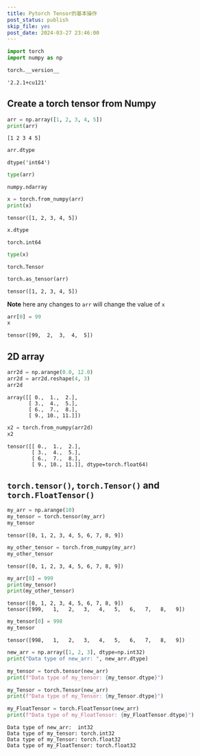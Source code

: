 ```yaml
---
title: Pytorch Tensor的基本操作
post_status: publish
skip_file: yes
post_date: 2024-03-27 23:46:00
---
```



```python
import torch
import numpy as np

torch.__version__
```


    '2.2.1+cu121'



## Create a torch tensor from Numpy


```python
arr = np.array([1, 2, 3, 4, 5])
print(arr)
```

    [1 2 3 4 5]

```python
arr.dtype
```


    dtype('int64')


```python
type(arr)
```


    numpy.ndarray




```python
x = torch.from_numpy(arr)
print(x)
```

    tensor([1, 2, 3, 4, 5])



```python
x.dtype
```


    torch.int64




```python
type(x)
```


    torch.Tensor




```python
torch.as_tensor(arr)
```


    tensor([1, 2, 3, 4, 5])



**Note** here any changes to `arr` will change the value of `x`


```python
arr[0] = 99
x
```


    tensor([99,  2,  3,  4,  5])

## 2D array


```python
arr2d = np.arange(0.0, 12.0)
arr2d = arr2d.reshape(4, 3)
arr2d
```


    array([[ 0.,  1.,  2.],
           [ 3.,  4.,  5.],
           [ 6.,  7.,  8.],
           [ 9., 10., 11.]])




```python
x2 = torch.from_numpy(arr2d)
x2
```


    tensor([[ 0.,  1.,  2.],
            [ 3.,  4.,  5.],
            [ 6.,  7.,  8.],
            [ 9., 10., 11.]], dtype=torch.float64)

## `torch.tensor()`, `torch.Tensor()` and `torch.FloatTensor()`


```python
my_arr = np.arange(10)
my_tensor = torch.tensor(my_arr)
my_tensor
```


    tensor([0, 1, 2, 3, 4, 5, 6, 7, 8, 9])




```python
my_other_tensor = torch.from_numpy(my_arr)
my_other_tensor
```


    tensor([0, 1, 2, 3, 4, 5, 6, 7, 8, 9])




```python
my_arr[0] = 999
print(my_tensor)
print(my_other_tensor)
```

    tensor([0, 1, 2, 3, 4, 5, 6, 7, 8, 9])
    tensor([999,   1,   2,   3,   4,   5,   6,   7,   8,   9])



```python
my_tensor[0] = 998
my_tensor
```


    tensor([998,   1,   2,   3,   4,   5,   6,   7,   8,   9])




```python
new_arr = np.array([1, 2, 3], dtype=np.int32)
print("Data type of new_arr: ", new_arr.dtype)

my_tensor = torch.tensor(new_arr)
print(f"Data type of my_tensor: {my_tensor.dtype}")

my_Tensor = torch.Tensor(new_arr)
print(f"Data type of my_Tensor: {my_Tensor.dtype}")

my_FloatTensor = torch.FloatTensor(new_arr)
print(f"Data type of my_FloatTensor: {my_FloatTensor.dtype}")
```

    Data type of new_arr:  int32
    Data type of my_tensor: torch.int32
    Data type of my_Tensor: torch.float32
    Data type of my_FloatTensor: torch.float32
